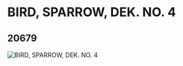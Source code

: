 # BIRD, SPARROW, DEK. NO. 4
## 20679
![BIRD, SPARROW, DEK. NO. 4](https://lc-www-live-s.legocdn.com/media/bricks/5/2/6107993.jpg)